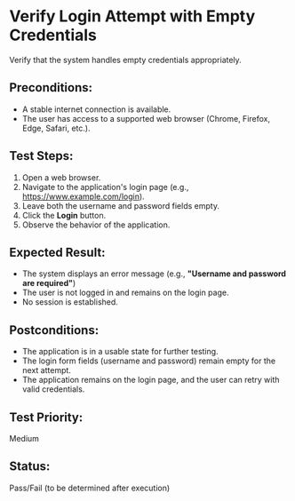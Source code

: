 # Verify Login Attempt with Empty Credentials
Verify that the system handles empty credentials appropriately.

## **Preconditions:**  
- A stable internet connection is available.  
- The user has access to a supported web browser (Chrome, Firefox, Edge, Safari, etc.).

## **Test Steps:**  
1. Open a web browser.
2. Navigate to the application's login page (e.g., https://www.example.com/login).
3. Leave both the username and password fields empty.
4. Click the **Login** button.
5. Observe the behavior of the application. 

## **Expected Result:**  
- The system displays an error message (e.g., **"Username and password are required"**)
- The user is not logged in and remains on the login page.
- No session is established.

## **Postconditions:**  
- The application is in a usable state for further testing. 
- The login form fields (username and password) remain empty for the next attempt.
- The application remains on the login page, and the user can retry with valid credentials.

## **Test Priority:**  
Medium 

## **Status:**  
Pass/Fail (to be determined after execution)
